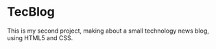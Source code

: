 # TecBlog
  This is my second project, making about a small technology news blog, using HTML5 and CSS.
